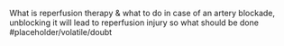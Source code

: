 What is reperfusion therapy & what to do in case of an artery blockade, unblocking it will lead to reperfusion injury so what should be done #placeholder/volatile/doubt 



